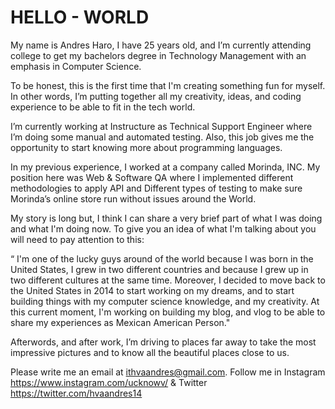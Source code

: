 # HELLO - WORLD


My name is Andres Haro, I have 25 years old, and I’m currently attending college to get my bachelors degree in Technology Management with an emphasis in Computer Science. 

To be honest, this is the first time that I'm creating something fun for myself. In other words, I’m putting together all my creativity, ideas, and coding experience to be able to fit in the tech world.

I’m currently working at Instructure as Technical Support Engineer where I’m doing some manual and automated testing. Also, this job gives me the opportunity to start knowing more about programming languages. 

In my previous experience, I worked at a company called Morinda, INC. My position here was Web & Software QA where I implemented different methodologies to apply API and Different types of testing to make sure Morinda’s online store run without issues around the World.

My story is long but, I think I can share a very brief part of what I was doing and what I'm doing now. To give you an idea of what I'm talking about you will need to pay attention to this: 

“ I'm one of the lucky guys around of the world because I was born in the United States, I grew in two different countries and because I grew up in two different cultures at the same time. Moreover, I decided to move back to the United States in 2014 to start working on my dreams, and to start building things with my computer science knowledge, and my creativity. At this current moment, I'm working on building my blog, and vlog to be able to share my experiences as Mexican American Person."


Afterwords, and after work, I’m driving to places far away to take the most impressive pictures and to know all the beautiful places close to us. 

Please write me an email at ithvaandres@gmail.com. Follow me in Instagram https://www.instagram.com/ucknowv/ & Twitter https://twitter.com/hvaandres14

